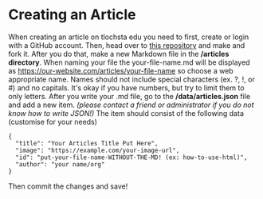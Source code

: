 # Creating an Article
When creating an article on tlochsta edu you need to first, create or login with a GitHub account. 
Then, head over to [this repository](https://github.com/TlochstaDev/Scholarly) and make and fork it.
After you do that, make a new Markdown file in the **/articles directory**.
When naming your file the your-file-name.md will be displayed as https://our-website.com/articles/your-file-name so choose a web appropriate name.
Names should not include special characters (ex. ?, !, or #) and no capitals. It's okay if you have numbers, but try to limit them to only letters.
After you write your .md file, go to the **/data/articles.json** file and add a new item.
*(please contact a friend or administrator if you do not know how to write JSON!)*
The item should consist of the following data (customise for your needs)
```
{
  "title": "Your Articles Title Put Here",
  "image": "https://example.com/your-image-url",
  "id": "put-your-file-name-WITHOUT-THE-MD! (ex: how-to-use-html)",
  "author": "your name/org"
}
```
Then commit the changes and save!
